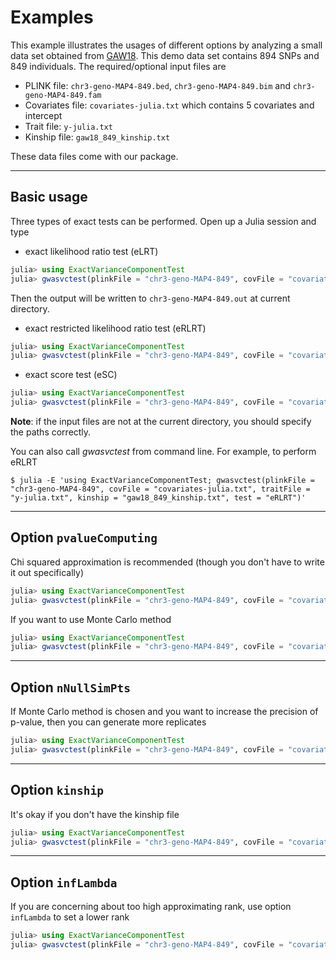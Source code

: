 # Examples

This example illustrates the usages of different options by analyzing a small data set obtained from [GAW18](http://www.gaworkshop.org/gaw18/index.html). This demo data set contains 894 SNPs and 849 individuals. The required/optional input files are

* PLINK file: `chr3-geno-MAP4-849.bed`, `chr3-geno-MAP4-849.bim` and `chr3-geno-MAP4-849.fam`
* Covariates file: `covariates-julia.txt` which contains 5 covariates and intercept
* Trait file: `y-julia.txt`
* Kinship file: `gaw18_849_kinship.txt`

These data files come with our package.

---
## Basic usage

Three types of exact tests can be performed. Open up a Julia session and type

* exact likelihood ratio test (eLRT)

```julia
julia> using ExactVarianceComponentTest
julia> gwasvctest(plinkFile = "chr3-geno-MAP4-849", covFile = "covariates-julia.txt", traitFile = "y-julia.txt", kinship = "gaw18_849_kinship.txt", test = "eLRT")
```

Then the output will be written to `chr3-geno-MAP4-849.out` at current directory.

* exact restricted likelihood ratio test (eRLRT)

```julia
julia> using ExactVarianceComponentTest
julia> gwasvctest(plinkFile = "chr3-geno-MAP4-849", covFile = "covariates-julia.txt", traitFile = "y-julia.txt", kinship = "gaw18_849_kinship.txt", test = "eRLRT")
```

* exact score test (eSC)

```julia
julia> using ExactVarianceComponentTest
julia> gwasvctest(plinkFile = "chr3-geno-MAP4-849", covFile = "covariates-julia.txt", traitFile = "y-julia.txt", kinship = "gaw18_849_kinship.txt", test = "eScore")
```

**Note**: if the input files are not at the current directory, you should specify the paths correctly.

You can also call *gwasvctest* from command line. For example, to perform eRLRT

```
$ julia -E 'using ExactVarianceComponentTest; gwasvctest(plinkFile = "chr3-geno-MAP4-849", covFile = "covariates-julia.txt", traitFile = "y-julia.txt", kinship = "gaw18_849_kinship.txt", test = "eRLRT")'
```

---
## Option `pvalueComputing`

Chi squared approximation is recommended (though you don't have to write it out specifically)

```julia
julia> using ExactVarianceComponentTest
julia> gwasvctest(plinkFile = "chr3-geno-MAP4-849", covFile = "covariates-julia.txt", traitFile = "y-julia.txt", kinship = "gaw18_849_kinship.txt", test = "eRLRT", pvalueComputing = "chi2")
```

If you want to use Monte Carlo method

```julia
julia> using ExactVarianceComponentTest
julia> gwasvctest(plinkFile = "chr3-geno-MAP4-849", covFile = "covariates-julia.txt", traitFile = "y-julia.txt", kinship = "gaw18_849_kinship.txt", test = "eRLRT", pvalueComputing = "MonteCarlo")
```

---
## Option `nNullSimPts`

If Monte Carlo method is chosen and you want to increase the precision of p-value, then you can generate more replicates

```julia
julia> using ExactVarianceComponentTest
julia> gwasvctest(plinkFile = "chr3-geno-MAP4-849", covFile = "covariates-julia.txt", traitFile = "y-julia.txt", kinship = "gaw18_849_kinship.txt", test = "eRLRT", pvalueComputing = "MonteCarlo", nNullSimPts = 100000)
```

---
## Option `kinship`

It's okay if you don't have the kinship file

```julia
julia> using ExactVarianceComponentTest
julia> gwasvctest(plinkFile = "chr3-geno-MAP4-849", covFile = "covariates-julia.txt", traitFile = "y-julia.txt", kinship = "gaw18_849_kinship.txt", test = "eRLRT", kinship = "GRM")
```

---
## Option `infLambda`

If you are concerning about too high approximating rank, use option `infLambda` to set a lower rank

```julia
julia> using ExactVarianceComponentTest
julia> gwasvctest(plinkFile = "chr3-geno-MAP4-849", covFile = "covariates-julia.txt", traitFile = "y-julia.txt", kinship = "gaw18_849_kinship.txt", test = "eRLRT", infLambda = 1.0)
```